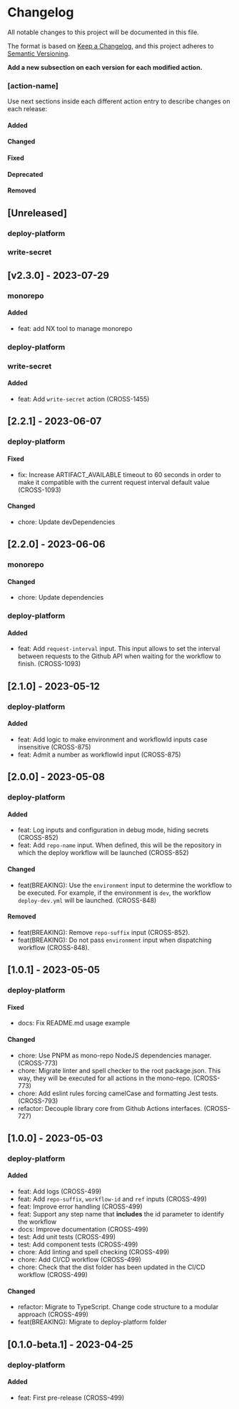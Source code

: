 # Changelog

All notable changes to this project will be documented in this file.

The format is based on [Keep a Changelog](https://keepachangelog.com/en/1.0.0/),
and this project adheres to [Semantic Versioning](https://semver.org/spec/v2.0.0.html).

__Add a new subsection on each version for each modified action.__

### [action-name]

Use next sections inside each different action entry to describe changes on each release:

#### Added
#### Changed
#### Fixed
#### Deprecated
#### Removed

## [Unreleased]

### deploy-platform

### write-secret

## [v2.3.0] - 2023-07-29

### monorepo

#### Added

* feat: add NX tool to manage monorepo

### deploy-platform

### write-secret

#### Added

* feat: Add `write-secret` action (CROSS-1455)

## [2.2.1] - 2023-06-07

### deploy-platform

#### Fixed

* fix: Increase ARTIFACT_AVAILABLE timeout to 60 seconds in order to make it compatible with the current request interval default value (CROSS-1093)

#### Changed

* chore: Update devDependencies

## [2.2.0] - 2023-06-06

### monorepo

#### Changed

* chore: Update dependencies

### deploy-platform

#### Added

* feat: Add `request-interval` input. This input allows to set the interval between requests to the Github API when waiting for the workflow to finish. (CROSS-1093)

## [2.1.0] - 2023-05-12

### deploy-platform

#### Added

* feat: Add logic to make environment and workflowId inputs case insensitive (CROSS-875)
* feat: Admit a number as workflowId input (CROSS-875)

## [2.0.0] - 2023-05-08

### deploy-platform

#### Added

* feat: Log inputs and configuration in debug mode, hiding secrets (CROSS-852)
* feat: Add `repo-name` input. When defined, this will be the repository in which the deploy workflow will be launched (CROSS-852)

#### Changed

* feat(BREAKING): Use the `environment` input to determine the workflow to be executed. For example, if the environment is `dev`, the workflow `deploy-dev.yml` will be launched. (CROSS-848)

#### Removed

* feat(BREAKING): Remove `repo-suffix` input (CROSS-852).
* feat(BREAKING): Do not pass `environment` input when dispatching workflow (CROSS-848).

## [1.0.1] - 2023-05-05

### deploy-platform

#### Fixed
* docs: Fix README.md usage example

#### Changed
* chore: Use PNPM as mono-repo NodeJS dependencies manager. (CROSS-773)
* chore: Migrate linter and spell checker to the root package.json. This way, they will be executed for all actions in the mono-repo. (CROSS-773)
* chore: Add eslint rules forcing camelCase and formatting Jest tests. (CROSS-793)
* refactor: Decouple library core from Github Actions interfaces. (CROSS-727)

## [1.0.0] - 2023-05-03

### deploy-platform

#### Added
* feat: Add logs (CROSS-499)
* feat: Add `repo-suffix`, `workflow-id` and `ref` inputs (CROSS-499)
* feat: Improve error handling (CROSS-499)
* feat: Support any step name that __includes__ the id parameter to identify the workflow
* docs: Improve documentation (CROSS-499)
* test: Add unit tests (CROSS-499)
* test: Add component tests (CROSS-499)
* chore: Add linting and spell checking (CROSS-499)
* chore: Add CI/CD workflow (CROSS-499)
* chore: Check that the dist folder has been updated in the CI/CD workflow (CROSS-499)

#### Changed
* refactor: Migrate to TypeScript. Change code structure to a modular approach (CROSS-499)
* feat(BREAKING): Migrate to deploy-platform folder

## [0.1.0-beta.1] - 2023-04-25

### deploy-platform

#### Added
* feat: First pre-release (CROSS-499)
